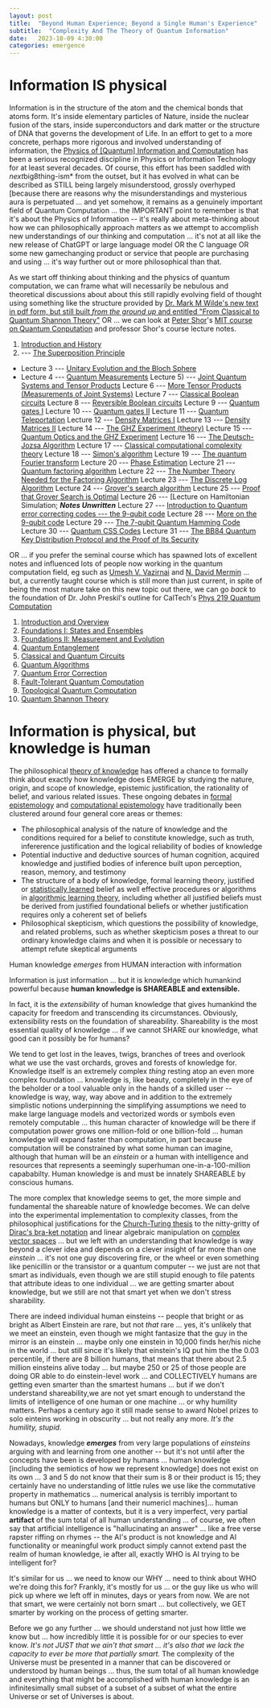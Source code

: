 ```yaml
---
layout: post
title:  "Beyond Human Experience; Beyond a Single Human's Experience"
subtitle:  "Complexity And The Theory of Quantum Information"
date:   2023-10-09 4:30:00
categories: emergence
---
```



# Information IS physical

Information is in the structure of the atom and the chemical bonds that atoms form. It's inside elementary particles of Nature, inside the nuclear fusion of the stars, inside superconductors and dark matter or the structure of DNA that governs the development of Life. In an effort to get to a more concrete, perhaps more rigorous and involved understanding of information, the [Physics of [Quantum] Information and Computation](https://arxiv.org/pdf/2208.08064.pdf) has been a serious recognized discipline in Physics or Information Technology for at least several decades.  Of course, this effort has been saddled with *next*big8thing-ism* from the outset, but it has evolved in what can be described as STILL being largely misunderstood, grossly overhyped [because there are reasons why the misunderstandings and mysterious aura is perpetuated ... and yet somehow, it remains as a genuinely important field of Quantum Computation ... the IMPORTANT point to remember is that it's about the Physics of Information -- it's really about meta-thinking about how we can philosophically approach matters as we attempt to accomplish new understandings of our thinking and computation ... it's not at all like the new release of ChatGPT or large language model OR the C language OR some new gamechanging product or service that people are purchasing and using ... it's way further out or more philosophical than that.

As we start off thinking about thinking and the physics of quantum computation, we can frame what will necessarily be nebulous and theoretical discussions about about this still rapidly evolving field of thought using something like the structure provided by [Dr. Mark M Wilde's new text in pdf form, but still built *from the ground up* and entitled "From Classical to Quantum Shannon Theory"](https://arxiv.org/pdf/1106.1445.pdf) OR ... we can look at [Peter Shor](https://arxiv.org/find/quant-ph/1/Shor/0/1/0/all/1/0)'s [MIT course on Quantum Conputation](https://math.mit.edu/~shor/435-LN/) and professor Shor's course lecture notes.

1) [Introduction and History](https://math.mit.edu/~shor/435-LN/Lecture_01.pdf)
2) --- [The Superposition Principle](https://math.mit.edu/~shor/435-LN/Lecture_02.pdf)
* Lecture 3 --- [Unitary Evolution and the Bloch Sphere](https://math.mit.edu/~shor/435-LN/Lecture_03.pdf)
* Lecture 4 --- [Quantum Measurements](https://math.mit.edu/~shor/435-LN/Lecture_04.pdf)
Lecture 5) --- [Joint Quantum Systems and Tensor Products](https://math.mit.edu/~shor/435-LN/Lecture_05.pdf)
Lecture 6 --- [More Tensor Products (Measurements of Joint Systems)](https://math.mit.edu/~shor/435-LN/Lecture_06.pdf)
Lecture 7 --- [Classical Boolean circuits](https://math.mit.edu/~shor/435-LN/Lecture_07.pdf)
Lecture 8 --- [Reversible Boolean circuits](https://math.mit.edu/~shor/435-LN/Lecture_08.pdf)
Lecture 9 --- [Quantum gates I](https://math.mit.edu/~shor/435-LN/Lecture_09.pdf)
Lecture 10 --- [Quantum gates II](https://math.mit.edu/~shor/435-LN/Lecture_10.pdf)
Lecture 11 --- [Quantum Teleportation](https://math.mit.edu/~shor/435-LN/Lecture_11.pdf)
Lecture 12 --- [Density Matrices I](https://math.mit.edu/~shor/435-LN/Lecture_12.pdf)
Lecture 13 --- [Density Matrices II](https://math.mit.edu/~shor/435-LN/Lecture_13.pdf)
Lecture 14 --- [The GHZ Experiment (theory)](https://math.mit.edu/~shor/435-LN/Lecture_14.pdf)
Lecture 15 --- [Quantum Optics and the GHZ Experiment](https://math.mit.edu/~shor/435-LN/Lecture_15.pdf)
Lecture 16 --- [The Deutsch-Jozsa Algorithm](https://math.mit.edu/~shor/435-LN/Lecture_16.pdf)
Lecture 17 --- [Classical computational complexity theory](https://math.mit.edu/~shor/435-LN/Lecture_17.pdf)
Lecture 18 --- [Simon's algorithm](https://math.mit.edu/~shor/435-LN/Lecture_18.pdf)
Lecture 19 --- [The quantum Fourier transform](https://math.mit.edu/~shor/435-LN/Lecture_19.pdf)
Lecture 20 --- [Phase Estimation](https://math.mit.edu/~shor/435-LN/Lecture_20.pdf)
Lecture 21 --- [Quantum factoring algorithm](https://math.mit.edu/~shor/435-LN/Lecture_21.pdf)
Lecture 22 --- [The Number Theory Needed for the Factoring Algorithm](https://math.mit.edu/~shor/435-LN/Lecture_22.pdf)
Lecture 23 --- [The Discrete Log Algorithm](https://math.mit.edu/~shor/435-LN/Lecture_23.pdf)
Lecture 24 --- [Grover's search algorithm](https://math.mit.edu/~shor/435-LN/Lecture_24.pdf)
Lecture 25 --- [Proof that Grover Search is Optimal](https://math.mit.edu/~shor/435-LN/Lecture_25.pdf)
Lecture 26 --- [Lecture on Hamiltonian Simulation; ***Notes Unwritten***
Lecture 27 --- [Introduction to Quantum error correcting codes --- the 9-qubit code](https://math.mit.edu/~shor/435-LN/Lecture_27.pdf)
Lecture 28 --- [More on the 9-qubit code](https://math.mit.edu/~shor/435-LN/Lecture_28.pdf)
Lecture 29 --- [The 7-qubit Quantum Hamming Code](https://math.mit.edu/~shor/435-LN/Lecture_29.pdf)
Lecture 30 --- [Quantum CSS Codes](https://math.mit.edu/~shor/435-LN/Lecture_30.pdf)
Lecture 31 --- [The BB84 Quantum Key Distribution Protocol and the Proof of Its Security](https://math.mit.edu/~shor/435-LN/Lecture_31.pdf)

OR ... if you prefer the seminal course which has spawned lots of excellent notes and influenced lots of people now working in the quantum computation field, eg such as [Umesh V. Vazirnai](https://people.eecs.berkeley.edu/~vazirani/) and [N. David Mermin](https://www.thriftbooks.com/w/quantum-computer-science-an-introduction_n-david-mermin/13913761/?resultid=b79b59d1-adee-4d9a-8d6c-f655f52a8625#edition=14734495&idiq=32814053) ... but, a currently taught course which is still more than just current, in spite of being the most mature take on this new topic out there, we can go *back* to the foundation of Dr. John Preskil's outline for CalTech's [Phys 219 Quantum Computation](http://theory.caltech.edu/~preskill/ph219/ph219_2023.html)  

1) [Introduction and Overview](http://www.theory.caltech.edu/~preskill/ph229/notes/chap1.pdf)
2) [Foundations I: States and Ensembles](http://www.theory.caltech.edu/~preskill/ph219/chap2_15.pdf)
3) [Foundations II: Measurement and Evolution](http://www.theory.caltech.edu/~preskill/ph219/chap3_15.pdf)
4) [Quantum Entanglement](http://www.theory.caltech.edu/~preskill/ph229/notes/chap4_01.pdf)
5) [Classical and Quantum Circuits](http://www.theory.caltech.edu/~preskill/ph219/chap5_15.pdf)
6) [Quantum Algorithms](http://www.theory.caltech.edu/~preskill/ph219/chap6_20_6A_2022.pdf)
7) [Quantum Error Correction](http://www.theory.caltech.edu/~preskill/ph229/notes/chap7.pdf)
8) [Fault-Tolerant Quantum Computation](https://arxiv.org/pdf/quant-ph/9712048.pdf)
9) [Topological Quantum Computation](http://www.theory.caltech.edu/~preskill/ph219/topological.pdf)
10) [Quantum Shannon Theory](http://www.theory.caltech.edu/~preskill/ph219/chap10_6A_2022.pdf)

# Information is physical, but knowledge is human

The philosophical [theory of knowledge](https://en.wikipedia.org/wiki/Epistemology) has offered  a chance to formally think about exactly how knowledge does EMERGE by studying the nature, origin, and scope of knowledge, epistemic justification, the rationality of belief, and various related issues. These ongoing debates in [formal epistemology](https://en.wikipedia.org/wiki/Formal_epistemology) and [computational epistemology](https://en.wikipedia.org/wiki/Computational_epistemology) have traditionally been clustered around four general core areas or themes:

* The philosophical analysis of the nature of knowledge and the conditions required for a belief to constitute knowledge, such as truth, infererence justification and the logical reliability of bodies of knowledge
* Potential inductive and deductive sources of human cognition, acquired knowledge and justified bodies of inference built upon perception, reason, memory, and testimony
* The structure of a body of knowledge, formal learning theory, justified or [statistically learned](https://en.wikipedia.org/wiki/Statistical_learning_theory) belief as well effective procedures or algorithms in [algorithmic learning theory](https://en.wikipedia.org/wiki/Algorithmic_learning_theory), including whether all justified beliefs must be derived from justified foundational beliefs or whether justification requires only a coherent set of beliefs
* Philosophical skepticism, which questions the possibility of knowledge, and related problems, such as whether skepticism poses a threat to our ordinary knowledge claims and when it is possible or necessary to attempt refute skeptical arguments


Human knowledge *emerges* from HUMAN interaction with information

Information is just information ... but it is knowledge which humankind powerful because **human knowledge is SHAREABLE and extensible.** 

In fact, it is the *extensibility* of human knowledge that gives humankind the capacity for freedom and transcending its circumstances. Obviously, extensibility rests on the foundation of shareability.  Shareability is the most essential quality of knowledge ... if we cannot SHARE our knowledge, what good can it possibly be for humans?

We tend to get lost in the leaves, twigs, branches of trees and overlook what we use the vast orchards, groves and forests of knowledge for. Knowledge itself is an extremely complex *thing* resting atop an even more complex foundation ... knowledge is, like beauty, completely in the eye of the beholder or a tool valuable only in the hands of a skilled user -- knowledge is way, way, way above and in addition to the extremely simplistic notions underpinning the simplifying assumptions we need to make large language models and vectorized words or symbols even remotely computable ... this human character of knowledge will be there if computation power grows one million-fold or one billion-fold ... human knowledge will expand faster than computation, in part because computation will be constrained by what some human can imagine, although that human will be an *einstein* or a human with intelligence and resources that represents a seemingly superhuman one-in-a-100-million capababilty. Human knowledge is and must be innately SHAREABLE by conscious humans.  

The more complex that knowledge seems to get, the more simple and fundamental the shareable nature of knowledge becomes. We can delve into the experimental implementation to complexity classes, from the philosophical justifications for the [Church-Turing thesis](https://en.wikipedia.org/wiki/Church%E2%80%93Turing_thesis) to the nitty-gritty of [Dirac's bra-ket notation](https://en.wikipedia.org/wiki/Bra%E2%80%93ket_notation) and linear algebraic manipulation on [complex vector spaces](https://en.wikipedia.org/wiki/Real_coordinate_space) ... but we left with an understanding that knowledge is way beyond a clever idea and depends on a clever insight of far more than one *einstein* ... it's not one guy discovering fire, or the wheel or even something like penicillin or the transistor or a quantum computer -- we just are not that smart as individuals, even though we are still stupid enough to file patents that attribute ideas to one individual ... we are getting smarter about knowledge, but we still are not that smart yet when we don't stress sharability.

There are indeed individual human einsteins -- people that bright or as bright as Albert Einstein are rare, but not *that* rare ... yes, it's unlikely that we meet an einstein, even though we might fantasize that the guy in the mirror is an einstein ... maybe only one einstein in 10,000 finds her/his niche in the world ... but still since it's likely that einstein's IQ put him the the 0.03 percentile, if there are 8 billion humans, that means that there about 2.5 million einsteins alive today ... but maybe 250 or 25 of those people are doing OR able to do einstein-level work  ... and COLLECTIVELY humans are getting even smarter than the smartest humans ... but if we don't understand shareability,we are not yet smart enough to understand the limits of intelligence of one human or one machine ... or why humility matters. Perhaps a century ago it still made sense to award Nobel prizes to solo einteins working in obscurity ... but not really any more. *It's the humility, stupid.*

Nowadays, knowledge ***emerges*** from very large populations of *einsteins* arguing with and learning from one another -- but it's not until after the concepts have been is developed by humans ... human knowledge [including the semiotics of how we represent knowledge] does not exist on its own ... 3 and 5 do not know that their sum is 8 or their product is 15; they certainly have no understanding of little rules we use like the commutative property in mathematics ... numerical analysis is terribly important to humans but ONLY to humans [and their numericl machines]... human knowledge is a matter of contexts, but it is a very imperfect, very partial **artifact** of the sum total of all human understanding ... of course, we often say that artificial intelligence is "hallucinating an answer" ... like a free verse rapster riffing on rhymes -- the AI's product is not knowledge and AI functionality or meaningful work product simply cannot extend past the realm of human knowledge, ie after all, exactly WHO is AI trying to be intelligent for?

It's similar for us ... we need to know our WHY ... need to think about WHO we're doing this for? Frankly, it's mostly for us ... or the guy like us who will pick up where we left off in minutes, days or years from now. We are not that smart, we were certainly not born smart ... but collectively, we GET smarter by working on the process of getting smarter.

Before we go any further ...  we should understand not just how little we know but ... how incredibly little it is possible for or our species to ever know. *It's not JUST that we ain't that smart ... it's also that we lack the capacity to ever be more that partially smart.* The complexity of the Universe must be presented in a manner that can be discovered or understood by human beings ... thus, the sum total of all human knowledge and everything that might be accomplished with human knowledge is an infinitesimally small subset of a subset of a subset of what the entire Universe or set of Universes is about.